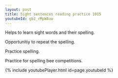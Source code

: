 ```yaml
---
layout: post
title: Sight sentences reading practice 1015
youtubeId: gb2_rMpWAuw
---
```

 
 
Helps to learn sight words and their spelling.

Opportunitiy to repeat the spelling. 

Practice spelling. 
 
Practice for spelling bee competitions. 
 
{% include youtubePlayer.html id=page.youtubeId %}
 
 
